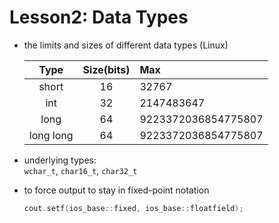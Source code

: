 # Lesson2: Data Types
- the limits and sizes of different data types (Linux)

    | Type | Size(bits) | Max |
    | :-: | :-: | :- |
    | short | 16 | 32767 |
    | int | 32 | 2147483647 |
    | long | 64 | 9223372036854775807 |
    | long long | 64 | 9223372036854775807 |

- underlying types: \
    `wchar_t`, `char16_t`, `char32_t`
- to force output to stay in fixed-point notation
    ```C++
    cout.setf(ios_base::fixed, ios_base::floatfield);
    ``` 